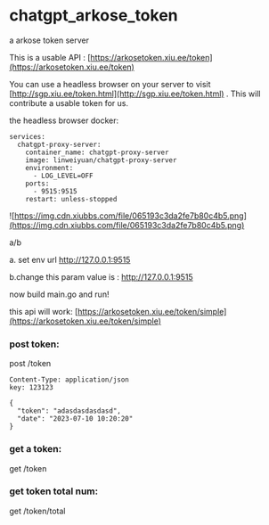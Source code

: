 # chatgpt_arkose_token

a arkose token server

This is a usable API : [https://arkosetoken.xiu.ee/token](https://arkosetoken.xiu.ee/token)

You can use a headless browser on your server to visit [http://sgp.xiu.ee/token.html](http://sgp.xiu.ee/token.html) . This will contribute a usable token for us.

the headless browser docker:

```
services:
  chatgpt-proxy-server:
    container_name: chatgpt-proxy-server
    image: linweiyuan/chatgpt-proxy-server
    environment:
      - LOG_LEVEL=OFF
    ports:
      - 9515:9515
    restart: unless-stopped
```

![https://img.cdn.xiubbs.com/file/065193c3da2fe7b80c4b5.png](https://img.cdn.xiubbs.com/file/065193c3da2fe7b80c4b5.png)

a/b

a. set env url http://127.0.0.1:9515

b.change this param value is : http://127.0.0.1:9515



now build main.go and run!

this api will work: [https://arkosetoken.xiu.ee/token/simple](https://arkosetoken.xiu.ee/token/simple)

### post token:

post /token

```
Content-Type: application/json
key: 123123

{
  "token": "adasdasdasdasd",
  "date": "2023-07-10 10:20:20"
}
```

### get a token:

get /token

### get token total num:

get /token/total
